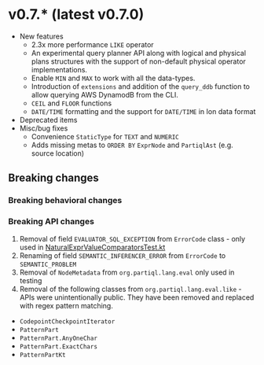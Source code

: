 # v0.7.* (latest v0.7.0)

* New features
    * 2.3x more performance `LIKE` operator
    * An experimental query planner API along with logical and physical plans structures with the support of non-default physical operator implementations.
    * Enable `MIN` and `MAX` to work with all the data-types.
    * Introduction of `extensions` and addition of the `query_ddb` function to allow querying AWS DynamodB from the CLI.
    * `CEIL` and `FLOOR` functions
    * `DATE/TIME` formatting and the support for `DATE/TIME` in Ion data format
* Deprecated items
* Misc/bug fixes
    * Convenience `StaticType` for `TEXT` and `NUMERIC`
    * Adds missing metas to `ORDER BY` `ExprNode` and `PartiqlAst` (e.g. source location)
## Breaking changes
### Breaking behavioral changes
### Breaking API changes
1. Removal of field `EVALUATOR_SQL_EXCEPTION` from `ErrorCode` class - only used in [NaturalExprValueComparatorsTest.kt](https://github.com/partiql/partiql-lang-kotlin/blob/v0.6.0-alpha/lang/test/org/partiql/lang/eval/NaturalExprValueComparatorsTest.kt#L301)
2. Renaming of field `SEMANTIC_INFERENCER_ERROR` from `ErrorCode` to `SEMANTIC_PROBLEM`
3. Removal of `NodeMetadata` from `org.partiql.lang.eval` only used in testing
4. Removal of the following classes from `org.partiql.lang.eval.like` - APIs were unintentionally public. They have been removed and replaced with regex pattern matching.
* `CodepointCheckpointIterator`
* `PatternPart`
* `PatternPart.AnyOneChar`
* `PatternPart.ExactChars`
* `PatternPartKt`